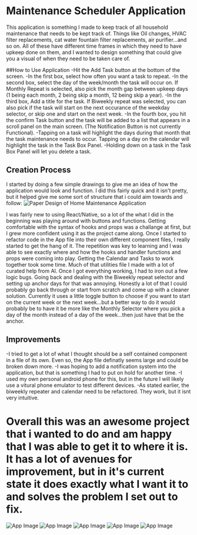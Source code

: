 # Maintenance Scheduler Application
This application is something I made to keep track of all household maintenance that needs to be kept track of. Things like Oil changes, HVAC filter replacements, cat water fountain filter replacements, air purifier...and so on. 
All of these have different time frames in which they need to have upkeep done on them, and I wanted to design something that could give you a visual of when they need to be taken care of. 

##How to Use Application
-Hit the Add Task button at the bottom of the screen.
  -In the first box, select how often you want a task to repeat.
  -In the second box, select the day of the week/month the task will occur on. If Monthly Repeat is selected, also pick the month gap between upkeep days (1 being each month, 2 being skip a month, 12 being skip a year).
  -In the third box, Add a title for the task. If Biweekly repeat was selected, you can also pick if the task will start on the next occurance of the weekday selector, or skip one and start on the next week.
  -In the fourth box, you hit the confirm Task button and the task will be added to a list that appears in a scroll panel on the main screen. (The Notification Button is not currently Functional).
-Tapping on a task will highlight the days during that month that the task maintenance needs to occur. Tapping on a day on the calendar will highlight the task in the Task Box Panel.
-Holding down on a task in the Task Box Panel will let you delete a task.

## Creation Process
I started by doing a few simple drawings to give me an idea of how the application would look and function. I did this fairly quick and it isn't pretty, but it helped give me some sort of structure that i could aim towards and follow:
![Paper Design of Home Maintenance Application](https://github.com/wward49/home-maintenance-app/blob/master/ImagesHM/20250925_170053.jpg)


I was fairly new to using React/Native, so a lot of the what I did in the beginning was playing around with buttons and functions. Getting comfortable with the syntax of hooks and props was a challange at first, but I grew more confident using it as the project came along. Once I started to refactor code in the App file into their own different component files, I really started to get the hang of it. The repetition was key to learning and I was able to see exactly where and how the hooks and handler functions and props were coming into play. Getting the Calendar and Tasks to work together took some time. Much of that utilities file I made with a lot of curated help from AI. Once I got everything working, I had to iron out a few logic bugs. Going back and dealing with the Biweekly repeat selector and setting up anchor days for that was annoying. Honestly a lot of that I could probably go back through or start from scratch and come up with a cleaner solution. Currently it uses a little toggle button to choose if you want to start on the current week or the next week...but a better way to do it would probably be to have it be more like the Monthly Selector where you pick a day of the month instead of a day of the week...then just have that be the anchor. 

## Improvements
-I tried to get a lot of what I thought should be a self contained component in a file of its own. Even so, the App file definatly seems large and could be broken down more. 
-I was hoping to add a notification system into the application, but that is something I had to put on hold for another time. 
-I used my own personal android phone for this, but in the future I will likely use a vitural phone emulator to test different devices.
-As stated earlier, the biweekly repeater and calendar need to be refactored. They work, but it isnt very intuitive.

# Overall this was an awesome project that i wanted to do and am happy that I was able to get it to where it is. It has a lot of avenues for improvement, but in it's current state it does exactly what I want it to and solves the problem I set out to fix. 
![App Image](https://github.com/wward49/home-maintenance-app/blob/master/ImagesHM/Screenshot_20250926_144302_Expo%20Go.jpg)
![App Image](https://github.com/wward49/home-maintenance-app/blob/master/ImagesHM/Screenshot_20250926_144308_Expo%20Go.jpg) ![App Image](https://github.com/wward49/home-maintenance-app/blob/master/ImagesHM/Screenshot_20250926_144356_Expo%20Go.jpg)
![App Image](https://github.com/wward49/home-maintenance-app/blob/master/ImagesHM/Screenshot_20250926_144740_Expo%20Go.jpg) ![App Image](https://github.com/wward49/home-maintenance-app/blob/master/ImagesHM/Screenshot_20250926_144747_Expo%20Go.jpg)

